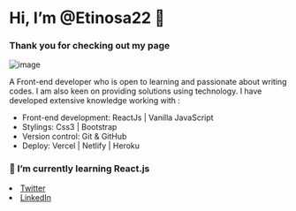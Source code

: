 #  Hi, I’m @Etinosa22 👋

### Thank you for checking out my page

![image](https://user-images.githubusercontent.com/54244538/195722418-8904e268-2e79-403f-a9b5-d16a643c7129.png)


A Front-end developer who is open to learning and passionate about writing codes. I am also keen on providing solutions using technology. 
I have developed extensive knowledge working with :

*  Front-end development: ReactJs | Vanilla JavaScript 
*  Stylings: Css3 | Bootstrap
*  Version control: Git & GitHub 
*  Deploy:  Vercel | Netlify | Heroku

 ### 🌱 I’m currently learning React.js

<li><a href="https://twitter.com/i_amnosa">Twitter</a></li>
<li><a href="https://www.linkedin.com/in/etinosaekhator/">LinkedIn</a></li>

<!---
Etinosa22/Etinosa22 is a ✨ special ✨ repository because its `README.md` (this file) appears on your GitHub profile.
You can click the Preview link to take a look at your changes.
--->
